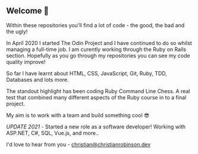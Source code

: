## Welcome 👋 

Within these repositories you'll find a lot of code - the good, the bad and the ugly! 

In April 2020 I started The Odin Project and I have continued to do so whilst managing a full-time job. I am curently working through the Ruby on Rails section. Hopefully as you go through my repositories you can see my code quality improve! 

So far I have learnt about HTML, CSS, JavaScript, Git, Ruby, TDD, Databases and lots more. 

The standout highlight has been coding Ruby Command Line Chess. A real test that combined many different aspects of the Ruby course in to a final project.

My aim is to work with a team and build something cool 😎 

*UPDATE 2021* - Started a new role as a software developer! Working with ASP.NET, C#, SQL, Vue.js, and more..

I'd love to hear from you - christian@christianrobinson.dev
